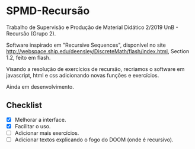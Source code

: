 # SPMD-Recursão
Trabalho de Supervisão e Produção de Material Didático 2/2019 UnB - Recursão (Grupo 2).

Software inspirado em "Recursive Sequences", disponível no site http://webspace.ship.edu/deensley/DiscreteMath/flash/index.html, Section 1.2, feito em flash. 

Visando a resolução de exercícios de recursão, recriamos o software em javascript, html e css adicionando novas funções e exercícios.

Ainda em desenvolvimento.

## Checklist
- [x] Melhorar a interface.
- [x] Facilitar o uso.
- [ ] Adicionar mais exercícios.
- [ ] Adicionar textos explicando o fogo do DOOM (onde é recursivo).
